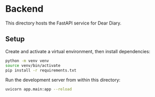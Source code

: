 # Backend

This directory hosts the FastAPI service for Dear Diary.

## Setup

Create and activate a virtual environment, then install dependencies:

```bash
python -m venv venv
source venv/bin/activate
pip install -r requirements.txt
```

Run the development server from within this directory:

```bash
uvicorn app.main:app --reload
```
